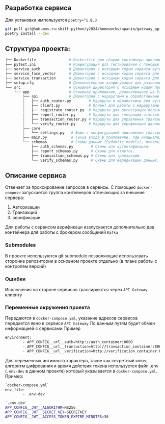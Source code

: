 ## Разработка сервиса

Для установки импользуется `poetry=^1.8.3`

```bash
git pull git@hub.mos.ru:shift-python/y2024/homeworks/apanin/gateway_api.git
poetry install --dev
```

## Структура проекта:
```bash
├── Dockerfile               # Dockerfile для сборки контейнера приложения.
├── pytest.ini               # Конфигурация для тестирования с помощью pytest.
├── service_auth             # Директория с исходным кодом сервиса аутентификации.
├── service_face_vector      # Директория с исходным кодом сервиса для работы с векторными представлениями лиц.
├── service_transaction      # Директория с исходным кодом сервиса для управления транзакциями.
├── setup.cfg                # Дополнительные конфигурации для различных инструментов разработки.
└── src                      # Основная директория с исходным кодом проекта.
    └── app                  # Основное приложение, реализованное на FastAPI.
        ├── api              # Директория с маршрутами и обработчиками API.
        │   ├── auth_router.py        # Маршруты и обработчики для аутентификации.
        │   ├── client.py             # Клиент для работы с маршрутами сервисов
        │   ├── registrate_router.py  # Маршруты для регистрации пользователей.
        │   ├── report_router.py      # Маршруты для генерации отчетов.
        │   ├── transaction_router.py # Маршруты для управления транзакциями.
        │   └── verify_router.py      # Маршруты для верификации данных.
        ├── core              
        │   └── settings.py   # Файл с конфигурацией приложения (настройки, переменные окружения).
        ├── main.py           # Точка входа в приложение, где инициализируется FastAPI.
        └── schemas           # Схемы данных (Pydantic models), используемые в API.
            ├── auth_schemas.py        # Схемы для аутентификации.
            ├── report_schemas.py      # Схемы для отчетов.
            ├── transaction_schemas.py # Схемы для транзакций.
            └── verify_schemas.py      # Схемы для верификации данных.
```

## Описание сервиса

Отвечает за проксирование запросов в сервисы. С помощью `docker-compose` запускается группа контейнеров отвечающих за внешние сервера:
1. Авторизации
2. Транзакций
3. верификации

Для работы с сервисом верификаци изапускается дополнительно два контейнера для работы с брокером сообщений `Kafka`

### Submodules
В проекте используются git submodule позволяющие использовать стороние репозитории в основном проекте отдельно (в плане работы с контролем версий)

### Ошибки
Исключения на стороне сервисов траслируются через `API Gateway` клиенту

### Переменные окружения проекта
Передаются в `docker-compose.yml`, указание адресов сервисов передается явно в сервисе `API Gateway`
По данным путям будет обмен информацией с сервисами
Пример
```bash
environment:
        - APP_CONFIG__url__auth=http://auth_container:8000
        - APP_CONFIG__url__transaction=http://transaction_container:8000
        - APP_CONFIG__url__verification=http://verification_container:8000
```

Для переменных интимного характера, такие как секретный ключ, алгоритм шифрования и время действия токена используется файл .env (`.env-dev` в данном проекте) который указывается в `docker-compose.yml`.
Пример:
```bash
`docker-compose.yml`
env_file:
        - .env-dev

`.env-dev`
APP_CONFIG__JWT__ALGORITHM=HS256
APP_CONFIG__JWT__SECRET_KEY=SECRETKEY
APP_CONFIG__JWT__ACCESS_TOKEN_EXPIRE_MINUTES=30
```


